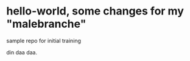 hello-world, some changes for my "malebranche"
===========

sample repo for initial training

din daa daa.
